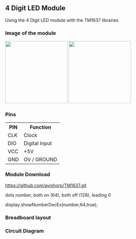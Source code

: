 ## 4 Digit LED Module
Using the 4 Digit LED module with the TM1637 libraries



### Image of the module

<img src="http://img.dxcdn.com/productimages/sku_254978_1.jpg" width="200">

<img src="http://img.dxcdn.com/productimages/sku_254978_2.jpg" width="200">

### Pins

<table>
<tr><th>PIN</th><th>Function</th></tr>
<tr><td>CLK</td><td>Clock</td></tr>
<tr><td>DIO</td><td>Digital Input</td></tr>
<tr><td>VCC</td><td>+5V</td></tr>
<tr><td>GND</td><td>OV / GROUND</td></tr>
</table>

### Module Download

https://github.com/avishorp/TM1637.git

dots
number, both on (64), both off (128), leading 0

display.showNumberDecEx(number,64,true);


### Breadboard layout



### Circuit Diagram 
